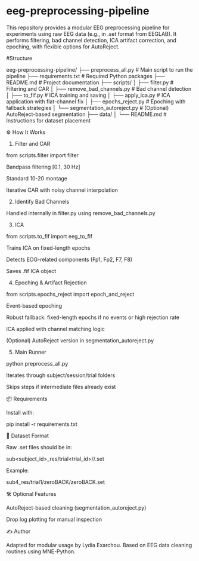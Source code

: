 # eeg-preprocessing-pipeline
This repository provides a modular EEG preprocessing pipeline for experiments using raw EEG data (e.g., in .set format from EEGLAB). It performs filtering, bad channel detection, ICA artifact correction, and epoching, with flexible options for AutoReject.

#Structure

eeg-preprocessing-pipeline/
├── preprocess_all.py              # Main script to run the pipeline
├── requirements.txt               # Required Python packages
├── README.md                      # Project documentation
├── scripts/
│   ├── filter.py                  # Filtering and CAR
│   ├── remove_bad_channels.py     # Bad channel detection
│   ├── to_fif.py                  # ICA training and saving
│   ├── apply_ica.py               # ICA application with flat-channel fix
│   ├── epochs_reject.py           # Epoching with fallback strategies
│   └── segmentation_autoreject.py # (Optional) AutoReject-based segmentation
├── data/
│   └── README.md                  # Instructions for dataset placement

⚙️ How It Works

1. Filter and CAR

from scripts.filter import filter

Bandpass filtering [0.1, 30 Hz]

Standard 10-20 montage

Iterative CAR with noisy channel interpolation

2. Identify Bad Channels

Handled internally in filter.py using remove_bad_channels.py

3. ICA

from scripts.to_fif import eeg_to_fif

Trains ICA on fixed-length epochs

Detects EOG-related components (Fp1, Fp2, F7, F8)

Saves .fif ICA object

4. Epoching & Artifact Rejection

from scripts.epochs_reject import epoch_and_reject

Event-based epoching

Robust fallback: fixed-length epochs if no events or high rejection rate

ICA applied with channel matching logic

(Optional) AutoReject version in segmentation_autoreject.py

5. Main Runner

python preprocess_all.py

Iterates through subject/session/trial folders

Skips steps if intermediate files already exist

📦 Requirements

Install with:

pip install -r requirements.txt

🧪 Dataset Format

Raw .set files should be in:

sub<subject_id>_res/trial<trial_id>/<session>/<session>.set

Example:

sub4_res/trial1/zeroBACK/zeroBACK.set

🛠️ Optional Features

AutoReject-based cleaning (segmentation_autoreject.py)

Drop log plotting for manual inspection

✍️ Author

Adapted for modular usage by Lydia Exarchou. Based on EEG data cleaning routines using MNE-Python.

